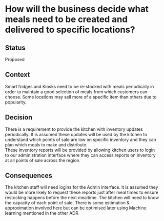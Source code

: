 # How will the business decide what meals need to be created and delivered to specific locations?
## Status 
Proposed
 ## Context 
Smart fridges and Kiosks need to be re-stocked with meals periodically in order to maintain a good selection of meals from which customers can choose.  Some locations may sell more of a specific item than others due to popularity. 
## Decision 
There is a requirement to provide the kitchen with inventory updates periodically.  It is assumed these updates will be used by the kitchen to understand which points of sale are low on specific inventory and they can plan which meals to make and distribute.  
These inventory reports will be provided by allowing kitchen users to login to our administration interface where they can access reports on inventory at all points of sale across the region.
## Consequences
The kitchen staff will need logins for the Admin interface.  It is assumed they would be more likely to request these reports just after meal times to ensure restocking happens before the next mealtime.
The kitchen will need to know the capacity of each point of sale.
There is some estimation & approximation involved here but can be optimised later using Machine learning mentioned in the other ADR.
